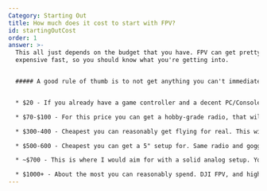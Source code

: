 ```yaml
---
Category: Starting Out
title: How much does it cost to start with FPV?
id: startingOutCost
order: 1
answer: >-
  This all just depends on the budget that you have. FPV can get pretty
  expensive fast, so you should know what you're getting into. 


  ##### A good rule of thumb is to not get anything you can't immediately afford to get replacement parts. 


  * $20 - If you already have a game controller and a decent PC/Console, you can buy a sim and try flying to see if you'd enjoy FPV

  * $70-$100 - For this price you can get a hobby-grade radio, that will give you a much more realistic feel when flying in a simulator, and can be used if/when you decide to get a quad

  * $300-400 - Cheapest you can reasonably get flying for real. This will get you a whoop to fly indoors, a proper radio, and some budget goggles to start off

  * $500-600 - Cheapest you can get a 5" setup for. Same radio and goggles, but the quad will obviously be more expensive

  * ~$700 - This is where I would aim for with a solid analog setup. You'd get good slimline goggles, a good charging setup and tools, and a proper quad <br> ~$800 - Pretty much the top end for analog as it gets, I wouldn't really go any further without going on DJI Digital 

  * $1000+ - About the most you can reasonably spend. DJI FPV, and high end radio equipment
---
```

